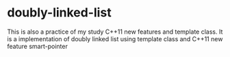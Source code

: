 # doubly-linked-list

This is also a practice of my study C++11 new features and template class.
It is a implementation of doubly linked list using template class and C++11 new feature smart-pointer
